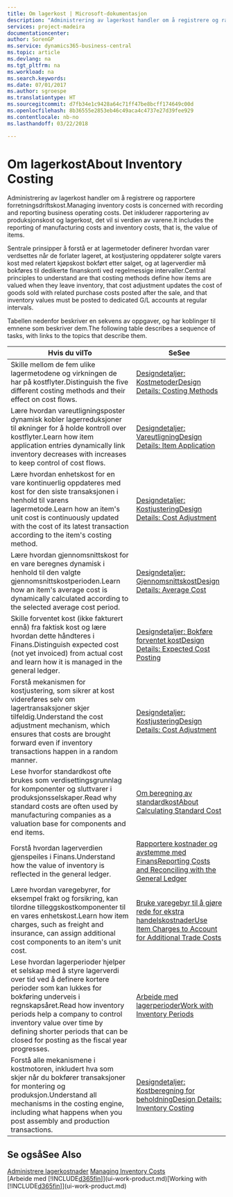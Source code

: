 ```yaml
---
title: Om lagerkost | Microsoft-dokumentasjon
description: "Administrering av lagerkost handler om å registrere og rapportere forretningsdriftskost. Det inkluderer rapportering av produksjonskost og lagerkost, det vil si verdien av varene."
services: project-madeira
documentationcenter: 
author: SorenGP
ms.service: dynamics365-business-central
ms.topic: article
ms.devlang: na
ms.tgt_pltfrm: na
ms.workload: na
ms.search.keywords: 
ms.date: 07/01/2017
ms.author: sgroespe
ms.translationtype: HT
ms.sourcegitcommit: d7fb34e1c9428a64c71ff47be8bcff174649c00d
ms.openlocfilehash: 8b36555e2853eb46c49aca4c4737e27d39fee929
ms.contentlocale: nb-no
ms.lasthandoff: 03/22/2018

---
```

# <a name="about-inventory-costing"></a><span data-ttu-id="23bc6-104">Om lagerkost</span><span class="sxs-lookup"><span data-stu-id="23bc6-104">About Inventory Costing</span></span>
<span data-ttu-id="23bc6-105">Administrering av lagerkost handler om å registrere og rapportere forretningsdriftskost.</span><span class="sxs-lookup"><span data-stu-id="23bc6-105">Managing inventory costs is concerned with recording and reporting business operating costs.</span></span> <span data-ttu-id="23bc6-106">Det inkluderer rapportering av produksjonskost og lagerkost, det vil si verdien av varene.</span><span class="sxs-lookup"><span data-stu-id="23bc6-106">It includes the reporting of manufacturing costs and inventory costs, that is, the value of items.</span></span>  

 <span data-ttu-id="23bc6-107">Sentrale prinsipper å forstå er at lagermetoder definerer hvordan varer verdsettes når de forlater lageret, at kostjustering oppdaterer solgte varers kost med relatert kjøpskost bokført etter salget, og at lagerverdier må bokføres til dedikerte finanskonti ved regelmessige intervaller.</span><span class="sxs-lookup"><span data-stu-id="23bc6-107">Central principles to understand are that costing methods define how items are valued when they leave inventory, that cost adjustment updates the cost of goods sold with related purchase costs posted after the sale, and that inventory values must be posted to dedicated G/L accounts at regular intervals.</span></span>  

 <span data-ttu-id="23bc6-108">Tabellen nedenfor beskriver en sekvens av oppgaver, og har koblinger til emnene som beskriver dem.</span><span class="sxs-lookup"><span data-stu-id="23bc6-108">The following table describes a sequence of tasks, with links to the topics that describe them.</span></span>   

|<span data-ttu-id="23bc6-109">**Hvis du vil**</span><span class="sxs-lookup"><span data-stu-id="23bc6-109">**To**</span></span>|<span data-ttu-id="23bc6-110">**Se**</span><span class="sxs-lookup"><span data-stu-id="23bc6-110">**See**</span></span>|  
|------------|-------------|  
|<span data-ttu-id="23bc6-111">Skille mellom de fem ulike lagermetodene og virkningen de har på kostflyter.</span><span class="sxs-lookup"><span data-stu-id="23bc6-111">Distinguish the five different costing methods and their effect on cost flows.</span></span>|[<span data-ttu-id="23bc6-112">Designdetaljer: Kostmetoder</span><span class="sxs-lookup"><span data-stu-id="23bc6-112">Design Details: Costing Methods</span></span>](design-details-costing-methods.md)|  
|<span data-ttu-id="23bc6-113">Lære hvordan vareutligningsposter dynamisk kobler lagerreduksjoner til økninger for å holde kontroll over kostflyter.</span><span class="sxs-lookup"><span data-stu-id="23bc6-113">Learn how item application entries dynamically link inventory decreases with increases to keep control of cost flows.</span></span>|[<span data-ttu-id="23bc6-114">Designdetaljer: Vareutligning</span><span class="sxs-lookup"><span data-stu-id="23bc6-114">Design Details: Item Application</span></span>](design-details-item-application.md)|  
|<span data-ttu-id="23bc6-115">Lære hvordan enhetskost for en vare kontinuerlig oppdateres med kost for den siste transaksjonen i henhold til varens lagermetode.</span><span class="sxs-lookup"><span data-stu-id="23bc6-115">Learn how an item's unit cost is continuously updated with the cost of its latest transaction according to the item's costing method.</span></span>|[<span data-ttu-id="23bc6-116">Designdetaljer: Kostjustering</span><span class="sxs-lookup"><span data-stu-id="23bc6-116">Design Details: Cost Adjustment</span></span>](design-details-cost-adjustment.md)|  
|<span data-ttu-id="23bc6-117">Lære hvordan gjennomsnittskost for en vare beregnes dynamisk i henhold til den valgte gjennomsnittskostperioden.</span><span class="sxs-lookup"><span data-stu-id="23bc6-117">Learn how an item's average cost is dynamically calculated according to the selected average cost period.</span></span>|[<span data-ttu-id="23bc6-118">Designdetaljer: Gjennomsnittskost</span><span class="sxs-lookup"><span data-stu-id="23bc6-118">Design Details: Average Cost</span></span>](design-details-average-cost.md)|  
|<span data-ttu-id="23bc6-119">Skille forventet kost (ikke fakturert ennå) fra faktisk kost og lære hvordan dette håndteres i Finans.</span><span class="sxs-lookup"><span data-stu-id="23bc6-119">Distinguish expected cost (not yet invoiced) from actual cost and learn how it is managed in the general ledger.</span></span>|[<span data-ttu-id="23bc6-120">Designdetaljer: Bokføre forventet kost</span><span class="sxs-lookup"><span data-stu-id="23bc6-120">Design Details: Expected Cost Posting</span></span>](design-details-expected-cost-posting.md)|  
|<span data-ttu-id="23bc6-121">Forstå mekanismen for kostjustering, som sikrer at kost videreføres selv om lagertransaksjoner skjer tilfeldig.</span><span class="sxs-lookup"><span data-stu-id="23bc6-121">Understand the cost adjustment mechanism, which ensures that costs are brought forward even if inventory transactions happen in a random manner.</span></span>|[<span data-ttu-id="23bc6-122">Designdetaljer: Kostjustering</span><span class="sxs-lookup"><span data-stu-id="23bc6-122">Design Details: Cost Adjustment</span></span>](design-details-cost-adjustment.md)|  
|<span data-ttu-id="23bc6-123">Lese hvorfor standardkost ofte brukes som verdisettingsgrunnlag for komponenter og sluttvarer i produksjonsselskaper.</span><span class="sxs-lookup"><span data-stu-id="23bc6-123">Read why standard costs are often used by manufacturing companies as a valuation base for components and end items.</span></span>|[<span data-ttu-id="23bc6-124">Om beregning av standardkost</span><span class="sxs-lookup"><span data-stu-id="23bc6-124">About Calculating Standard Cost</span></span>](finance-about-calculating-standard-cost.md)|  
|<span data-ttu-id="23bc6-125">Forstå hvordan lagerverdien gjenspeiles i Finans.</span><span class="sxs-lookup"><span data-stu-id="23bc6-125">Understand how the value of inventory is reflected in the general ledger.</span></span>|[<span data-ttu-id="23bc6-126">Rapportere kostnader og avstemme med Finans</span><span class="sxs-lookup"><span data-stu-id="23bc6-126">Reporting Costs and Reconciling with the General Ledger</span></span>](finance-report-costs-and-reconcile-with-the-general-ledger.md)|  
|<span data-ttu-id="23bc6-127">Lære hvordan varegebyrer, for eksempel frakt og forsikring, kan tilordne tilleggskostkomponenter til en vares enhetskost.</span><span class="sxs-lookup"><span data-stu-id="23bc6-127">Learn how item charges, such as freight and insurance, can assign additional cost components to an item's unit cost.</span></span>|[<span data-ttu-id="23bc6-128">Bruke varegebyr til å gjøre rede for ekstra handelskostnader</span><span class="sxs-lookup"><span data-stu-id="23bc6-128">Use Item Charges to Account for Additional Trade Costs</span></span>](payables-how-assign-item-charges.md)|  
|<span data-ttu-id="23bc6-129">Lese hvordan lagerperioder hjelper et selskap med å styre lagerverdi over tid ved å definere kortere perioder som kan lukkes for bokføring underveis i regnskapsåret.</span><span class="sxs-lookup"><span data-stu-id="23bc6-129">Read how inventory periods help a company to control inventory value over time by defining shorter periods that can be closed for posting as the fiscal year progresses.</span></span>|[<span data-ttu-id="23bc6-130">Arbeide med lagerperioder</span><span class="sxs-lookup"><span data-stu-id="23bc6-130">Work with Inventory Periods</span></span>](finance-how-to-work-with-inventory-periods.md)|  
|<span data-ttu-id="23bc6-131">Forstå alle mekanismene i kostmotoren, inkludert hva som skjer når du bokfører transaksjoner for montering og produksjon.</span><span class="sxs-lookup"><span data-stu-id="23bc6-131">Understand all mechanisms in the costing engine, including what happens when you post assembly and production transactions.</span></span>|[<span data-ttu-id="23bc6-132">Designdetaljer: Kostberegning for beholdning</span><span class="sxs-lookup"><span data-stu-id="23bc6-132">Design Details: Inventory Costing</span></span>](design-details-inventory-costing.md)|

## <a name="see-also"></a><span data-ttu-id="23bc6-133">Se også</span><span class="sxs-lookup"><span data-stu-id="23bc6-133">See Also</span></span>
<span data-ttu-id="23bc6-134">[Administrere lagerkostnader](finance-manage-inventory-costs.md)  </span><span class="sxs-lookup"><span data-stu-id="23bc6-134">[Managing Inventory Costs](finance-manage-inventory-costs.md)  </span></span>  
<span data-ttu-id="23bc6-135">[Arbeide med [!INCLUDE[d365fin](includes/d365fin_md.md)]](ui-work-product.md)</span><span class="sxs-lookup"><span data-stu-id="23bc6-135">[Working with [!INCLUDE[d365fin](includes/d365fin_md.md)]](ui-work-product.md)</span></span>


